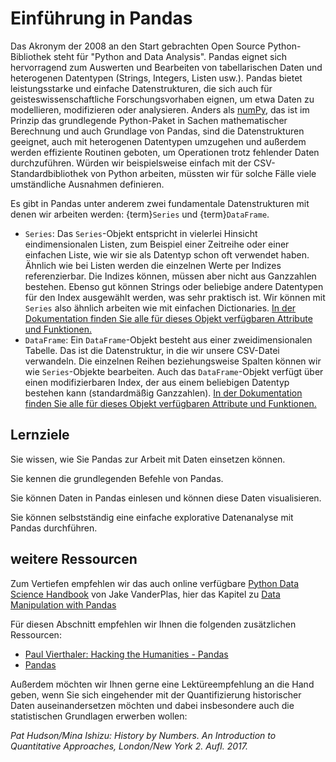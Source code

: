# Einführung in Pandas

Das Akronym der 2008 an den Start gebrachten Open Source Python-Bibliothek steht für "Python and Data Analysis". Pandas eignet sich hervorragend zum Auswerten und Bearbeiten von tabellarischen Daten und heterogenen Datentypen (Strings, Integers, Listen usw.). Pandas bietet leistungsstarke und einfache Datenstrukturen, die sich auch für geisteswissenschaftliche Forschungsvorhaben eignen, um etwa Daten zu modellieren, modifizieren oder analysieren. Anders als [numPy](https://numpy.org/), das ist im Prinzip das grundlegende Python-Paket in Sachen mathematischer Berechnung und auch Grundlage von Pandas, sind die Datenstrukturen geeignet, auch mit heterogenen Datentypen umzugehen und außerdem werden effiziente Routinen geboten, um Operationen trotz fehlender Daten durchzuführen. Würden wir beispielsweise einfach mit der CSV-Standardbibliothek von Python arbeiten, müssten wir für solche Fälle viele umständliche Ausnahmen definieren. 

Es gibt in Pandas unter anderem zwei fundamentale Datenstrukturen mit denen wir arbeiten werden: {term}`Series` und {term}`DataFrame`.
- `Series`: Das `Series`-Objekt entspricht in vielerlei Hinsicht eindimensionalen Listen, zum Beispiel einer Zeitreihe oder einer einfachen Liste, wie wir sie als Datentyp schon oft verwendet haben. Ähnlich wie bei Listen werden die einzelnen Werte per Indizes referenzierbar. Die Indizes können, müssen aber nicht aus Ganzzahlen bestehen. Ebenso gut können Strings oder beliebige andere Datentypen für den Index ausgewählt werden, was sehr praktisch ist. Wir können mit `Series` also ähnlich arbeiten wie mit einfachen Dictionaries. [In der Dokumentation finden Sie alle für dieses Objekt verfügbaren Attribute und Funktionen.](https://pandas.pydata.org/pandas-docs/stable/reference/series.html)
- `DataFrame`: Ein ``DataFrame``-Objekt besteht aus einer zweidimensionalen Tabelle. Das ist die Datenstruktur, in die wir unsere CSV-Datei verwandeln. Die einzelnen Reihen beziehungsweise Spalten können wir wie `Series`-Objekte bearbeiten. Auch das `DataFrame`-Objekt verfügt über einen modifizierbaren Index, der aus einem beliebigen Datentyp bestehen kann (standardmäßig Ganzzahlen). [In der Dokumentation finden Sie alle für dieses Objekt verfügbaren Attribute und Funktionen.](https://pandas.pydata.org/pandas-docs/stable/reference/frame.html)


## Lernziele

Sie wissen, wie Sie Pandas zur Arbeit mit Daten einsetzen können.

Sie kennen die grundlegenden Befehle von Pandas.

Sie können Daten in Pandas einlesen und können diese Daten visualisieren.

Sie können selbstständig eine einfache explorative Datenanalyse mit Pandas durchführen.


## weitere Ressourcen

Zum Vertiefen empfehlen wir das auch online verfügbare [Python Data Science Handbook](https://jakevdp.github.io/PythonDataScienceHandbook/) von  Jake VanderPlas, hier das Kapitel zu [Data Manipulation with Pandas](https://jakevdp.github.io/PythonDataScienceHandbook/03.00-introduction-to-pandas.html) 

Für diesen Abschnitt empfehlen wir Ihnen die folgenden zusätzlichen Ressourcen:

- [Paul Vierthaler: Hacking the Humanities - Pandas](https://www.youtube.com/watch?v=PETtn98dKaw&list=PL6kqrM2i6BPIpEF5yHPNkYhjHm-FYWh17&index=15)
- [Pandas](https://pandas.pydata.org/pandas-docs/stable/reference/index.html)

Außerdem möchten wir Ihnen gerne eine Lektüreempfehlung an die Hand geben, wenn Sie sich eingehender mit der Quantifizierung historischer Daten auseinandersetzen möchten und dabei insbesondere auch die statistischen Grundlagen erwerben wollen:

*Pat Hudson/Mina Ishizu: History by Numbers. An Introduction to Quantitative Approaches, London/New York 2. Aufl. 2017.*